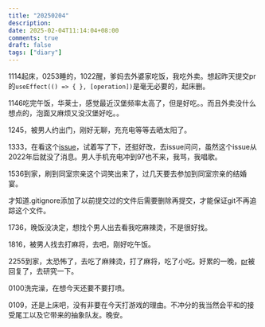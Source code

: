 ```yaml
---
title: "20250204"
description: 
date: 2025-02-04T11:14:04+08:00
comments: true
draft: false
tags: ["diary"]
---
```

1114起床，0253睡的，1022醒，爹妈去外婆家吃饭，我吃外卖。想起昨天提交pr的`useEffect(() => {
  }, [operation])`是毫无必要的，起床删。

1146吃完午饭，华莱士，感觉最近汉堡频率太高了，但是好吃。。而且外卖没什么想点的，泡面又麻烦又没汉堡好吃。。

1245，被男人约出门，刚好无聊，充充电等等去晒太阳了。

1333，在看这个[issue](https://github.com/MaaAssistantArknights/maa-copilot-frontend/issues/49)，试着写了下，还挺好改，去issue问问，虽然这个issue从2022年后就没了消息。男人手机充电冲到97也不来，我骂，我唱歌。

1536到家，刷到同室宗亲这个词笑出来了，过几天要去参加到同室宗亲的结婚宴。

才知道.gitignore添加了以前提交过的文件后需要删除再提交，才能保证git不再追踪这个文件。

1736，晚饭没决定，想找个男人出去看我吃麻辣烫，不是很好找。

1816，被男人找去打麻将，去吧，刚好吃午饭。

2255到家，太恐怖了，去吃了麻辣烫，打了麻将，吃了小吃。好累的一晚，[pr](https://github.com/MaaAssistantArknights/maa-copilot-frontend/pull/372)被回复了，去研究一下。

0100洗完澡，在想今天还要不要打喷。

0109，还是上床吧，没有非要在今天打游戏的理由。不冲分的我当然会平和的接受尾工以及它带来的抽象队友。晚安。